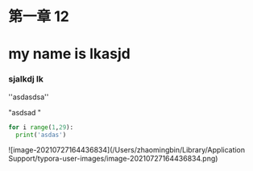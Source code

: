 # 第一章 12

# my name is lkasjd 

### sjalkdj lk

''asdasdsa''

"asdsad "

```python
for i range(1,29):
  print('asdas')
```

![image-20210727164436834](/Users/zhaomingbin/Library/Application Support/typora-user-images/image-20210727164436834.png)
